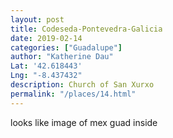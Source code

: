 ```yaml
---
layout: post
title: Codeseda-Pontevedra-Galicia
date: 2019-02-14
categories: ["Guadalupe"]
author: "Katherine Dau"
Lat: '42.618443'
Lng: "-8.437432"
description: Church of San Xurxo
permalink: "/places/14.html"
---
```


looks like image of mex guad inside
